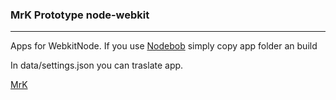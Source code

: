 ### MrK Prototype node-webkit

---

Apps for WebkitNode.
If you use 
[Nodebob](https://github.com/geo8bit/nodebob) simply copy app folder an build

In data/settings.json you can traslate app.


[MrK](http://codepen.io/nakome/pen/Hnisk)

